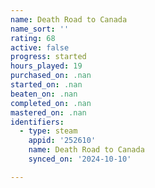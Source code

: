 ```yaml
---
name: Death Road to Canada
name_sort: ''
rating: 68
active: false
progress: started
hours_played: 19
purchased_on: .nan
started_on: .nan
beaten_on: .nan
completed_on: .nan
mastered_on: .nan
identifiers:
  - type: steam
    appid: '252610'
    name: Death Road to Canada
    synced_on: '2024-10-10'

---
```

